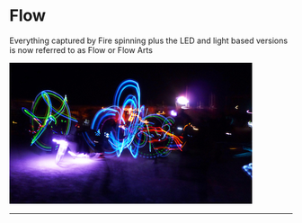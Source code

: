 # Flow

Everything captured by Fire spinning plus the LED and light based versions is
now referred to as Flow or Flow Arts

![Picture](img/flowart.jpg)

---

